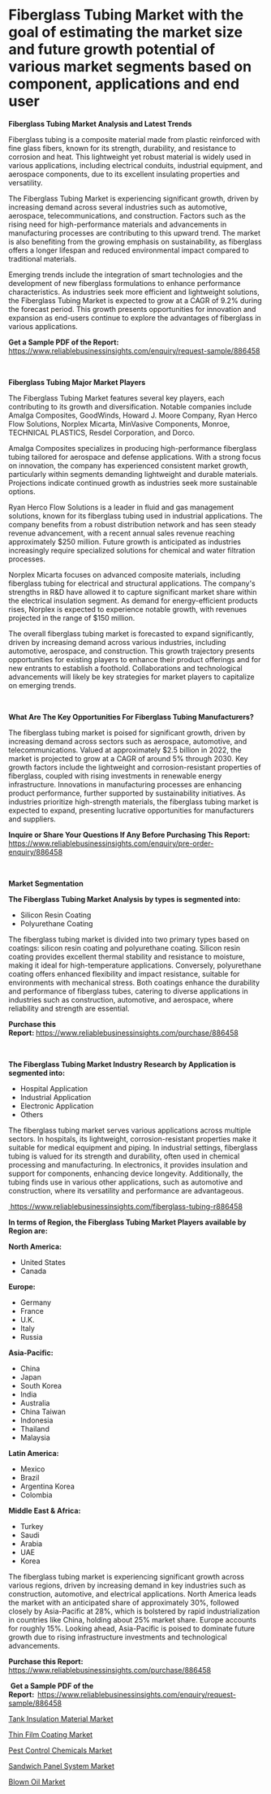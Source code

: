 <p><h1>Fiberglass Tubing Market with the goal of estimating the market size and future growth potential of various market segments based on component, applications and end user</h1></p><p><strong>Fiberglass Tubing Market Analysis and Latest Trends</strong></p>
<p><p>Fiberglass tubing is a composite material made from plastic reinforced with fine glass fibers, known for its strength, durability, and resistance to corrosion and heat. This lightweight yet robust material is widely used in various applications, including electrical conduits, industrial equipment, and aerospace components, due to its excellent insulating properties and versatility.</p><p>The Fiberglass Tubing Market is experiencing significant growth, driven by increasing demand across several industries such as automotive, aerospace, telecommunications, and construction. Factors such as the rising need for high-performance materials and advancements in manufacturing processes are contributing to this upward trend. The market is also benefiting from the growing emphasis on sustainability, as fiberglass offers a longer lifespan and reduced environmental impact compared to traditional materials.</p><p>Emerging trends include the integration of smart technologies and the development of new fiberglass formulations to enhance performance characteristics. As industries seek more efficient and lightweight solutions, the Fiberglass Tubing Market is expected to grow at a CAGR of 9.2% during the forecast period. This growth presents opportunities for innovation and expansion as end-users continue to explore the advantages of fiberglass in various applications.</p></p>
<p><strong>Get a Sample PDF of the Report:&nbsp;</strong> <a href="https://www.reliablebusinessinsights.com/enquiry/request-sample/886458?utm_campaign=96&utm_medium=2&utm_source=Github&utm_content=ia&utm_term=31032025&utm_id=fiberglass-tubing">https://www.reliablebusinessinsights.com/enquiry/request-sample/886458</a></p>
<p>&nbsp;</p>
<p><strong>Fiberglass Tubing Major Market Players</strong></p>
<p><p>The Fiberglass Tubing Market features several key players, each contributing to its growth and diversification. Notable companies include Amalga Composites, GoodWinds, Howard J. Moore Company, Ryan Herco Flow Solutions, Norplex Micarta, MinVasive Components, Monroe, TECHNICAL PLASTICS, Resdel Corporation, and Dorco.</p><p>Amalga Composites specializes in producing high-performance fiberglass tubing tailored for aerospace and defense applications. With a strong focus on innovation, the company has experienced consistent market growth, particularly within segments demanding lightweight and durable materials. Projections indicate continued growth as industries seek more sustainable options.</p><p>Ryan Herco Flow Solutions is a leader in fluid and gas management solutions, known for its fiberglass tubing used in industrial applications. The company benefits from a robust distribution network and has seen steady revenue advancement, with a recent annual sales revenue reaching approximately $250 million. Future growth is anticipated as industries increasingly require specialized solutions for chemical and water filtration processes.</p><p>Norplex Micarta focuses on advanced composite materials, including fiberglass tubing for electrical and structural applications. The company's strengths in R&D have allowed it to capture significant market share within the electrical insulation segment. As demand for energy-efficient products rises, Norplex is expected to experience notable growth, with revenues projected in the range of $150 million.</p><p>The overall fiberglass tubing market is forecasted to expand significantly, driven by increasing demand across various industries, including automotive, aerospace, and construction. This growth trajectory presents opportunities for existing players to enhance their product offerings and for new entrants to establish a foothold. Collaborations and technological advancements will likely be key strategies for market players to capitalize on emerging trends.</p></p>
<p>&nbsp;</p>
<p><strong>What Are The Key Opportunities For Fiberglass Tubing Manufacturers?</strong></p>
<p><p>The fiberglass tubing market is poised for significant growth, driven by increasing demand across sectors such as aerospace, automotive, and telecommunications. Valued at approximately $2.5 billion in 2022, the market is projected to grow at a CAGR of around 5% through 2030. Key growth factors include the lightweight and corrosion-resistant properties of fiberglass, coupled with rising investments in renewable energy infrastructure. Innovations in manufacturing processes are enhancing product performance, further supported by sustainability initiatives. As industries prioritize high-strength materials, the fiberglass tubing market is expected to expand, presenting lucrative opportunities for manufacturers and suppliers.</p></p>
<p><strong>Inquire or Share Your Questions If Any Before Purchasing This Report:</strong> <a href="https://www.reliablebusinessinsights.com/enquiry/pre-order-enquiry/886458?utm_campaign=96&utm_medium=2&utm_source=Github&utm_content=ia&utm_term=31032025&utm_id=fiberglass-tubing">https://www.reliablebusinessinsights.com/enquiry/pre-order-enquiry/886458</a></p>
<p>&nbsp;</p>
<p><strong>Market Segmentation</strong></p>
<p><strong>The Fiberglass Tubing Market Analysis by types is segmented into:</strong></p>
<p><ul><li>Silicon Resin Coating</li><li>Polyurethane Coating</li></ul></p>
<p><p>The fiberglass tubing market is divided into two primary types based on coatings: silicon resin coating and polyurethane coating. Silicon resin coating provides excellent thermal stability and resistance to moisture, making it ideal for high-temperature applications. Conversely, polyurethane coating offers enhanced flexibility and impact resistance, suitable for environments with mechanical stress. Both coatings enhance the durability and performance of fiberglass tubes, catering to diverse applications in industries such as construction, automotive, and aerospace, where reliability and strength are essential.</p></p>
<p><strong>Purchase this Report:&nbsp;</strong><a href="https://www.reliablebusinessinsights.com/purchase/886458?utm_campaign=96&utm_medium=2&utm_source=Github&utm_content=ia&utm_term=31032025&utm_id=fiberglass-tubing">https://www.reliablebusinessinsights.com/purchase/886458</a></p>
<p>&nbsp;</p>
<p><strong>The Fiberglass Tubing Market Industry Research by Application is segmented into:</strong></p>
<p><ul><li>Hospital Application</li><li>Industrial Application</li><li>Electronic Application</li><li>Others</li></ul></p>
<p><p>The fiberglass tubing market serves various applications across multiple sectors. In hospitals, its lightweight, corrosion-resistant properties make it suitable for medical equipment and piping. In industrial settings, fiberglass tubing is valued for its strength and durability, often used in chemical processing and manufacturing. In electronics, it provides insulation and support for components, enhancing device longevity. Additionally, the tubing finds use in various other applications, such as automotive and construction, where its versatility and performance are advantageous.</p></p>
<p><a href="https://www.reliablebusinessinsights.com/fiberglass-tubing-r886458?utm_campaign=96&utm_medium=2&utm_source=Github&utm_content=ia&utm_term=31032025&utm_id=fiberglass-tubing">&nbsp;https://www.reliablebusinessinsights.com/fiberglass-tubing-r886458</a></p>
<p><strong>In terms of Region, the Fiberglass Tubing Market Players available by Region are:</strong></p>
<p>
    <p> <strong> North America: </strong>
        <ul>
            <li>United States</li>
            <li>Canada</li>
        </ul>
        </p> 
    <p> <strong> Europe: </strong>
        <ul>
            <li>Germany</li>
            <li>France</li>
            <li>U.K.</li>
            <li>Italy</li>
            <li>Russia</li>
        </ul>
        </p> 
    <p> <strong> Asia-Pacific: </strong>
        <ul>
            <li>China</li>
            <li>Japan</li>
            <li>South Korea</li>
            <li>India</li>
            <li>Australia</li>
            <li>China Taiwan</li>
            <li>Indonesia</li>
            <li>Thailand</li>
            <li>Malaysia</li>
        </ul>
        </p> 
    <p> <strong> Latin America: </strong>
        <ul>
            <li>Mexico</li>
            <li>Brazil</li>
            <li>Argentina Korea</li>
            <li>Colombia</li>
        </ul>
        </p> 
    <p> <strong> Middle East & Africa: </strong>
        <ul>
            <li>Turkey</li>
            <li>Saudi</li>
            <li>Arabia</li>
            <li>UAE</li>
            <li>Korea</li>
        </ul>
    </p>
    </p>
<p><p>The fiberglass tubing market is experiencing significant growth across various regions, driven by increasing demand in key industries such as construction, automotive, and electrical applications. North America leads the market with an anticipated share of approximately 30%, followed closely by Asia-Pacific at 28%, which is bolstered by rapid industrialization in countries like China, holding about 25% market share. Europe accounts for roughly 15%. Looking ahead, Asia-Pacific is poised to dominate future growth due to rising infrastructure investments and technological advancements.</p></p>
<p><strong>Purchase this Report: </strong><a href="https://www.reliablebusinessinsights.com/purchase/886458?utm_campaign=96&utm_medium=2&utm_source=Github&utm_content=ia&utm_term=31032025&utm_id=fiberglass-tubing">https://www.reliablebusinessinsights.com/purchase/886458</a></p>
<p>&nbsp;<strong>Get a Sample PDF of the Report:&nbsp;&nbsp;</strong><a href="https://www.reliablebusinessinsights.com/enquiry/request-sample/886458?utm_campaign=96&utm_medium=2&utm_source=Github&utm_content=ia&utm_term=31032025&utm_id=fiberglass-tubing">https://www.reliablebusinessinsights.com/enquiry/request-sample/886458</a></p>
<p><strong></strong></p>
<p><p><a href="https://github.com/vandelmanize/Market-Research-Report-List-1/blob/main/tank-insulation-material-market.md?utm_campaign=96&utm_medium=2&utm_source=Github&utm_content=ia&utm_term=31032025&utm_id=fiberglass-tubing">Tank Insulation Material Market</a></p><p><a href="https://github.com/saribuissawi/Market-Research-Report-List-1/blob/main/thin-film-coating-market.md?utm_campaign=96&utm_medium=2&utm_source=Github&utm_content=ia&utm_term=31032025&utm_id=fiberglass-tubing">Thin Film Coating Market</a></p><p><a href="https://github.com/sentoljinqiu/Market-Research-Report-List-1/blob/main/pest-control-chemicals-market.md?utm_campaign=96&utm_medium=2&utm_source=Github&utm_content=ia&utm_term=31032025&utm_id=fiberglass-tubing">Pest Control Chemicals Market</a></p><p><a href="https://github.com/kecixayaab/Market-Research-Report-List-1/blob/main/sandwich-panel-system-market.md?utm_campaign=96&utm_medium=2&utm_source=Github&utm_content=ia&utm_term=31032025&utm_id=fiberglass-tubing">Sandwich Panel System Market</a></p><p><a href="https://github.com/gilerzelko7a/Market-Research-Report-List-1/blob/main/blown-oil-market.md?utm_campaign=96&utm_medium=2&utm_source=Github&utm_content=ia&utm_term=31032025&utm_id=fiberglass-tubing">Blown Oil Market</a></p></p>